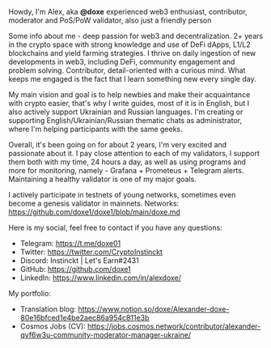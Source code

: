 Howdy, I'm Alex, aka **@doxe** experienced web3 enthusiast, contributor, moderator and PoS/PoW validator, also just a friendly person

Some info about me - deep passion for web3 and decentralization. 2+ years in the crypto space with strong knowledge and use of DeFi dApps, L1/L2 blockchains and yield farming strategies. I thrive on daily ingestion of new developments in web3, including DeFi, community engagement and problem solving. Contributor, detail-oriented with a curious mind. What keeps me engaged is the fact that I learn something new every single day.

My main vision and goal is to help newbies and make their acquaintance with crypto easier, that's why I write guides, most of it is in English, but I also actively support Ukrainian and Russian languages. I'm creating or supporting English/Ukrainian/Russian thematic chats as administrator, where I'm helping participants with the same geeks.

Overall, it's been going on for about 2 years, I'm very excited and passionate about it. I pay close attention to each of my validators, I support them both with my time, 24 hours a day, as well as using programs and more for monitoring, namely - Grafana + Prometeus + Telegram alerts. Maintaining a healthy validator is one of my major goals.

I actively participate in testnets of young networks, sometimes even become a genesis validator in mainnets. Networks: https://github.com/doxe1/doxe1/blob/main/doxe.md

Here is my social, feel free to contact if you have any questions:

- Telegram: https://t.me/doxe01
- Twitter: https://twitter.com/CryptoInstinckt
- Discord: Instinckt | Let's Earn#2431
- GitHub: https://github.com/doxe1
- LinkedIn: https://www.linkedin.com/in/alexdoxe/

My portfolio:
- Translation blog: https://www.notion.so/doxe/Alexander-doxe-80e16bfced1e4be2aec86a954c811e3b
- Cosmos Jobs (CV): https://jobs.cosmos.network/contributor/alexander-qvf6w3u-community-moderator-manager-ukraine/
